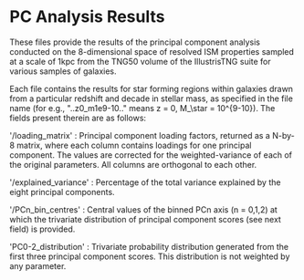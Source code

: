 # PC Analysis Results
These files provide the results of the principal component analysis conducted on the 8-dimensional space of resolved ISM properties sampled at a scale of 1kpc from the TNG50 volume of the IllustrisTNG suite for various samples of galaxies.

Each file contains the results for star forming regions within galaxies drawn from a particular redshift and decade in stellar mass, as specified in the file name (for e.g., "..z0_m1e9-10.." means z = 0, M_\star = 10^{9-10}). The fields present therein are as follows:

'/loading_matrix' : Principal component loading factors, returned as a N-by-8 matrix, where each column contains loadings for one principal component. The values                       are corrected for the weighted-variance of each of the original parameters. All columns are orthogonal to each other.

'/explained_variance' : Percentage of the total variance explained by the eight principal components.

'/PCn_bin_centres' : Central values of the binned PCn axis (n = 0,1,2) at which the trivariate distribution of principal component scores (see next field) is   	                      provided.

'PC0-2_distribution' : Trivariate probability distribution generated from the first three principal component scores. This distribution is not weighted by any                            parameter.
